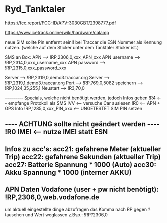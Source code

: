 # Ryd_Tanktaler

https://fcc.report/FCC-ID/APV-3030GBT/2398777.pdf

https://www.icetrack.online/wiki/hardware/calamp

neue SIM sollte Pin entfernt sein!!
bei Traccar die ESN Nummer als Kennung nutzen.
(welche auf dem Sticker unter dem Tanktaler Sticker ist.)

SMS an Box:
APN -->           !RP,2306,0,xxx_APN_xxx
APN username -->  !RP,2314,0,xxx_username_xxx
APN password -->  !RP,2315,0,xxx_password_xxx

Server -->        !RP,2319,0,demo3.traccar.org
Server -->        !RP,2319,1,demo3.traccar.org
Port -->          !RP,769,0,5082
speichern -->     !RP,1024,35,255,1
Neustart -->      !R3,70,0


--------- Specials, welche nicht benötigt werden, jedoch Infos geben
!R4 <-- empfange Protokoll als SMS
!VV <-- versuche Car auslesen
!R0 <-- APN + GPS Info
!RP,1285,0,xxx_PIN_xxx <-- UNGETESTET SIM PIN setzen

---- ACHTUNG sollte nicht geändert werden ----
     !R0 IMEI <-- nutze IMEI statt ESN
--------------------
Infos zu acc's:
acc21: gefahrene Meter (aktueller Trip)
acc22: gefahrene Sekunden (aktueller Trip)
acc27: Batterie Spannung * 1000 (Auto)
acc30: Akku Spannung * 1000 (interner AKKU)
---------------------
APN Daten
Vodafone (user + pw nicht benötigt): !RP,2306,0,web.vodafone.de
---------------------
um aktuell eingestellte dinge abzufragen das Komma nach RP gegen ? tauschen und Wert weglassen z.Bsp.:
!RP?2306,0
